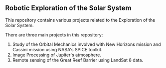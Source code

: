 ## Robotic Exploration of the Solar System

This repository contains various projects related to the Exploration of the Solar System.

There are three main projects in this repository:

1. Study of the Orbital Mechanics involved with New Horizons mission and Cassini mission using NASA's SPICE toolkit.
2. Image Processing of Jupiter's atmosphere.
3. Remote sensing of the Great Reef Barrier using LandSat 8 data.





